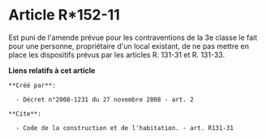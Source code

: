 # Article R*152-11

Est puni de l'amende prévue pour les contraventions de la 3e classe le fait pour une personne, propriétaire d'un local
existant, de ne pas mettre en place les dispositifs prévus par les articles R. 131-31 et R. 131-33.

**Liens relatifs à cet article**

	**Créé par**:

	  - Décret n°2008-1231 du 27 novembre 2008 - art. 2

	**Cite**:

	  - Code de la construction et de l'habitation. - art. R131-31
